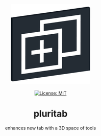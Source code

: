 <p align="center">
    <img src="https://raw.githubusercontent.com/plurid/pluritab/master/about/identity/pluritab-logo.png" height="250px">
    <br />
    <br />
    <a target="_blank" href="https://github.com/plurid/pluritab/blob/master/LICENSE">
        <img src="https://img.shields.io/badge/license-MIT-blue.svg?colorB=1380C3&style=for-the-badge" alt="License: MIT">
    </a>
</p>



<h1
    align="center"
>
    pluritab
</h1>

<p
    align="center"
>
    enhances new tab with a 3D space of tools
</p>

